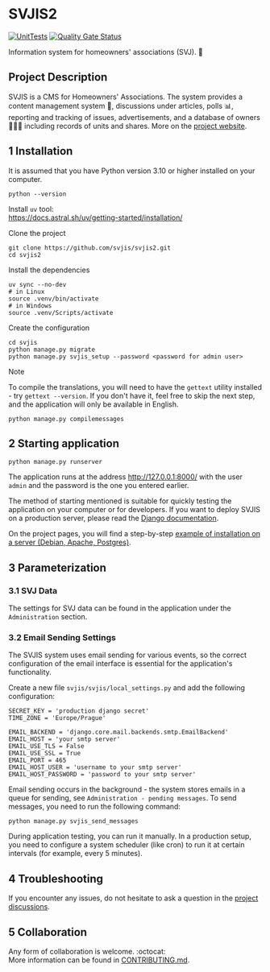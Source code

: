# SVJIS2

[![UnitTests](https://github.com/svjis/svjis2/actions/workflows/unit-tests.yml/badge.svg)](https://github.com/svjis/svjis2/actions/workflows/unit-tests.yml) [![Quality Gate Status](https://sonarcloud.io/api/project_badges/measure?project=svjis_svjis-py&metric=alert_status)](https://sonarcloud.io/summary/new_code?id=svjis_svjis-py)

Information system for homeowners' associations (SVJ). :house_with_garden:

## Project Description

SVJIS is a CMS for Homeowners' Associations. The system provides a content management system :memo:, discussions under articles, polls :bar_chart:, reporting and tracking of issues, advertisements, and a database of owners :family_man_woman_boy: including records of units and shares. More on the [project website](https://svjis.github.io/Vlastnosti/).

## 1 Installation
It is assumed that you have Python version 3.10 or higher installed on your computer.

```
python --version
```

Install `uv` tool:  
https://docs.astral.sh/uv/getting-started/installation/


Clone the project
```
git clone https://github.com/svjis/svjis2.git
cd svjis2
```

Install the dependencies
```
uv sync --no-dev
# in Linux
source .venv/bin/activate
# in Windows
source .venv/Scripts/activate
```

Create the configuration
```
cd svjis
python manage.py migrate
python manage.py svjis_setup --password <password for admin user>
```

> [!NOTE]
> To compile the translations, you will need to have the `gettext` utility installed - try `gettext --version`. If you don't have it, feel free to skip the next step, and the application will only be available in English.
```
python manage.py compilemessages
```

## 2 Starting application

```
python manage.py runserver
```

The application runs at the address http://127.0.0.1:8000/ with the user `admin` and the password is the one you entered earlier.

The method of starting mentioned is suitable for quickly testing the application on your computer or for developers. If you want to deploy SVJIS on a production server, please read the [Django documentation](https://docs.djangoproject.com/en/5.0/howto/deployment/).

On the project pages, you will find a step-by-step [example of installation on a server (Debian, Apache, Postgres)](https://svjis.github.io/Instalace/).

## 3 Parameterization

### 3.1 SVJ Data

The settings for SVJ data can be found in the application under the `Administration` section.

### 3.2 Email Sending Settings

The SVJIS system uses email sending for various events, so the correct configuration of the email interface is essential for the application's functionality.

Create a new file `svjis/svjis/local_settings.py` and add the following configuration:

```
SECRET_KEY = 'production django secret'
TIME_ZONE = 'Europe/Prague'

EMAIL_BACKEND = 'django.core.mail.backends.smtp.EmailBackend'
EMAIL_HOST = 'your smtp server'
EMAIL_USE_TLS = False
EMAIL_USE_SSL = True
EMAIL_PORT = 465
EMAIL_HOST_USER = 'username to your smtp server'
EMAIL_HOST_PASSWORD = 'password to your smtp server'
```

Email sending occurs in the background - the system stores emails in a queue for sending, see `Administration - pending messages`. To send messages, you need to run the following command:

```
python manage.py svjis_send_messages
```

During application testing, you can run it manually. In a production setup, you need to configure a system scheduler (like cron) to run it at certain intervals (for example, every 5 minutes).

## 4 Troubleshooting

If you encounter any issues, do not hesitate to ask a question in the [project discussions](https://github.com/orgs/svjis/discussions).

## 5 Collaboration

Any form of collaboration is welcome. :octocat:  
More information can be found in [CONTRIBUTING.md](CONTRIBUTING.md).
